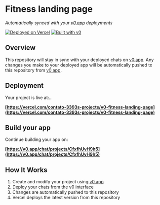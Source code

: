# Fitness landing page

*Automatically synced with your [v0.app](https://v0.app) deployments*

[![Deployed on Vercel](https://img.shields.io/badge/Deployed%20on-Vercel-black?style=for-the-badge&logo=vercel)](https://vercel.com/contato-3393s-projects/v0-fitness-landing-page)
[![Built with v0](https://img.shields.io/badge/Built%20with-v0.app-black?style=for-the-badge)](https://v0.app/chat/projects/CfxfhUvH9h5)

## Overview

This repository will stay in sync with your deployed chats on [v0.app](https://v0.app).
Any changes you make to your deployed app will be automatically pushed to this repository from [v0.app](https://v0.app).

## Deployment

Your project is live at:..

**[https://vercel.com/contato-3393s-projects/v0-fitness-landing-page](https://vercel.com/contato-3393s-projects/v0-fitness-landing-page)**

## Build your app

Continue building your app on:

**[https://v0.app/chat/projects/CfxfhUvH9h5](https://v0.app/chat/projects/CfxfhUvH9h5)**

## How It Works

1. Create and modify your project using [v0.app](https://v0.app)
2. Deploy your chats from the v0 interface
3. Changes are automatically pushed to this repository
4. Vercel deploys the latest version from this repository

